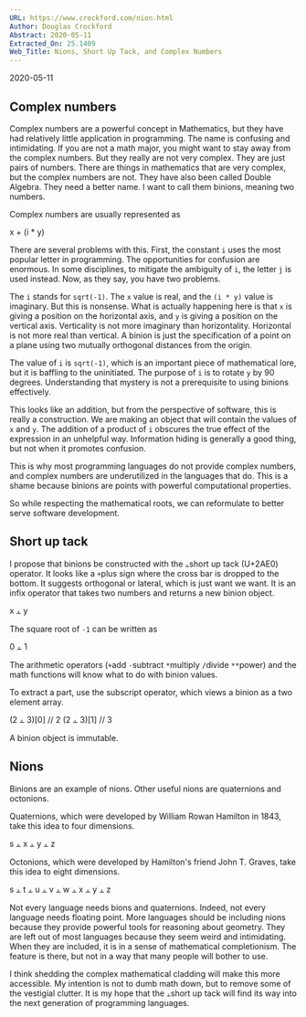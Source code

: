 ```yaml
---
URL: https://www.crockford.com/nion.html
Author: Douglas Crockford
Abstract: 2020-05-11
Extracted_On: 25.1409
Web_Title: Nions, Short Up Tack, and Complex Numbers
---
```


2020-05-11

## Complex numbers

Complex numbers are a powerful concept in Mathematics, but they have had relatively little application in programming. The name is confusing and intimidating. If you are not a math major, you might want to stay away from the complex numbers. But they really are not very complex. They are just pairs of numbers. There are things in mathematics that are very complex, but the complex numbers are not. They have also been called Double Algebra. They need a better name. I want to call them binions, meaning two numbers.

Complex numbers are usually represented as

x + (i * y)

There are several problems with this. First, the constant `i` uses the most popular letter in programming. The opportunities for confusion are enormous. In some disciplines, to mitigate the ambiguity of `i`, the letter `j` is used instead. Now, as they say, you have two problems.

The `i` stands for `sqrt(-1)`. The `x` value is real, and the `(i * y)` value is imaginary. But this is nonsense. What is actually happening here is that `x` is giving a position on the horizontal axis, and `y` is giving a position on the vertical axis. Verticality is not more imaginary than horizontality. Horizontal is not more real than vertical. A binion is just the specification of a point on a plane using two mutually orthogonal distances from the origin.

The value of `i` is `sqrt(-1)`, which is an important piece of mathematical lore, but it is baffling to the uninitiated. The purpose of `i` is to rotate `y` by 90 degrees. Understanding that mystery is not a prerequisite to using binions effectively.

This looks like an addition, but from the perspective of software, this is really a construction. We are making an object that will contain the values of `x` and `y`. The addition of a product of `i` obscures the true effect of the expression in an unhelpful way. Information hiding is generally a good thing, but not when it promotes confusion.

This is why most programming languages do not provide complex numbers, and complex numbers are underutilized in the languages that do. This is a shame because binions are points with powerful computational properties.

So while respecting the mathematical roots, we can reformulate to better serve software development.

## Short up tack

I propose that binions be constructed with the `⫠`short up tack (U+2AE0) operator. It looks like a `+`plus sign where the cross bar is dropped to the bottom. It suggests orthogonal or lateral, which is just want we want. It is an infix operator that takes two numbers and returns a new binion object.

x ⫠ y

The square root of `-1` can be written as

0 ⫠ 1

The arithmetic operators (`+`add `-`subtract `*`multiply `/`divide `**`power) and the math functions will know what to do with binion values.

To extract a part, use the subscript operator, which views a binion as a two element array.

(2 ⫠ 3)[0]    // 2
(2 ⫠ 3)[1]    // 3

A binion object is immutable.

## Nions

Binions are an example of nions. Other useful nions are quaternions and octonions.

Quaternions, which were developed by William Rowan Hamilton in 1843, take this idea to four dimensions.

s ⫠ x ⫠ y ⫠ z

Octonions, which were developed by Hamilton's friend John T. Graves, take this idea to eight dimensions.

s ⫠ t ⫠ u ⫠ v ⫠ w ⫠ x ⫠ y ⫠ z

Not every language needs bions and quaternions. Indeed, not every language needs floating point. More languages should be including nions because they provide powerful tools for reasoning about geometry. They are left out of most languages because they seem weird and intimidating. When they are included, it is in a sense of mathematical completionism. The feature is there, but not in a way that many people will bother to use.

I think shedding the complex mathematical cladding will make this more accessible. My intention is not to dumb math down, but to remove some of the vestigial clutter. It is my hope that the `⫠`short up tack will find its way into the next generation of programming languages.